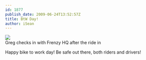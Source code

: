 ```yaml
---
id: 1877
publish_date: 2009-06-24T13:52:57Z
title: BtW Day!
author: iSean
---
```

![](http://www.flagstafffrenzy.org/wp-content/uploads/2009/06/photo-225x300.jpg)  
Greg checks in with Frenzy HQ after the ride in

Happy bike to work day! Be safe out there, both riders and drivers!